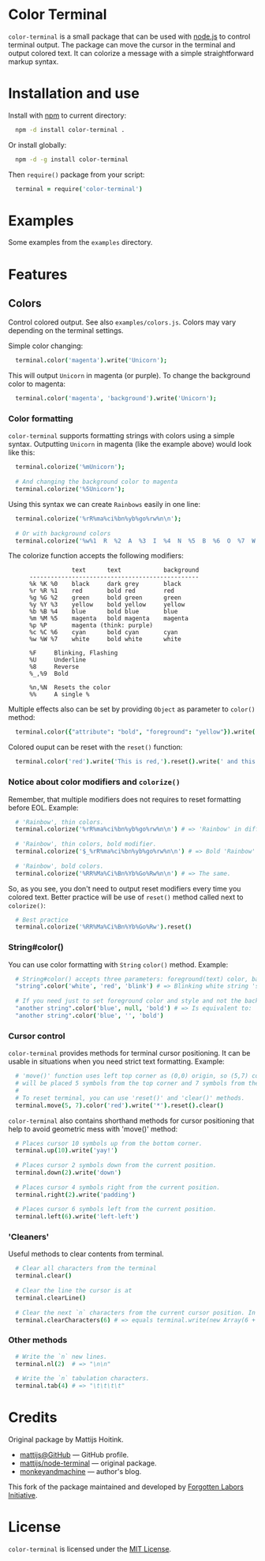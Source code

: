 # Color Terminal

`color-terminal` is a small package that can be used with [node.js](http://nodejs.org) to control terminal output. The package can move the cursor in the terminal and output colored text. It can colorize a message with a simple straightforward markup syntax.

# Installation and use

Install with [npm](http://npmjs.org) to current directory:

```bash
  npm -d install color-terminal .
```

Or install globally:

```bash
  npm -d -g install color-terminal
```

Then `require()` package from your script:

```coffeescript
  terminal = require('color-terminal')
```

# Examples

Some examples from the `examples` directory. 

# Features

## Colors

Control colored output. See also `examples/colors.js`. Colors may vary depending on the terminal settings.

Simple color changing:

```coffeescript   
  terminal.color('magenta').write('Unicorn');
```

This will output `Unicorn` in magenta (or purple). To change the background color to magenta:

```coffeescript
  terminal.color('magenta', 'background').write('Unicorn');
```

### Color formatting

`color-terminal` supports formatting strings with colors using a simple syntax. Outputting `Unicorn` in magenta (like the example above) would look like this:

```coffeescript
  terminal.colorize('%mUnicorn');
  
  # And changing the background color to magenta
  terminal.colorize('%5Unicorn');
```

Using this syntax we can create `Rainbows` easily in one line:

```coffeescript
  terminal.colorize('%rR%ma%ci%bn%yb%go%rw%n\n');
  
  # Or with background colors
  terminal.colorize('%w%1  R  %2  A  %3  I  %4  N  %5  B  %6  O  %7  W  %n ');
```

The colorize function accepts the following modifiers:

                      text      text            background
          ------------------------------------------------
          %k %K %0    black     dark grey       black
          %r %R %1    red       bold red        red
          %g %G %2    green     bold green      green
          %y %Y %3    yellow    bold yellow     yellow
          %b %B %4    blue      bold blue       blue
          %m %M %5    magenta   bold magenta    magenta
          %p %P       magenta (think: purple)
          %c %C %6    cyan      bold cyan       cyan
          %w %W %7    white     bold white      white
    
          %F     Blinking, Flashing
          %U     Underline
          %8     Reverse
          %_,%9  Bold
    
          %n,%N  Resets the color
          %%     A single %
          
Multiple effects also can be set by providing `Object` as parameter to `color()` method:

```coffeescript
  terminal.color({"attribute": "bold", "foreground": "yellow"}).write('Yellow bold text')
```

Colored ouput can be reset with the `reset()` function:

```coffeescript
  terminal.color('red').write('This is red,').reset().write(' and this is not')
```

### Notice about color modifiers and `colorize()`

Remember, that multiple modifiers does not requires to reset formatting before EOL.
Example:

```coffeescript
  # 'Rainbow', thin colors.
  terminal.colorize('%rR%ma%ci%bn%yb%go%rw%n\n') # => 'Rainbow' in different colors
  
  # 'Rainbow', thin colors, bold modifier.
  terminal.colorize('$_%rR%ma%ci%bn%yb%go%rw%n\n') # => Bold 'Rainbow' in different colors
  
  # 'Rainbow', bold colors.
  terminal.colorize('%RR%Ma%Ci%Bn%Yb%Go%Rw%n\n') # => The same.
```

So, as you see, you don't need to output reset modifiers every time you colored text.
Better practice will be use of `reset()` method called next to `colorize()`:

```coffeescript
  # Best practice
  terminal.colorize('%RR%Ma%Ci%Bn%Yb%Go%Rw').reset()
```

### String\#color()

You can use color formatting with `String` `color()` method. Example:

```coffeescript
  # String#color() accepts three parameters: foreground(text) color, background color and style attribute.
  "string".color('white', 'red', 'blink') # => Blinking white string 'string' with red background
  
  # If you need just to set foreground color and style and not the background, pass null or empty string to param:
  "another string".color('blue', null, 'bold') # => Is equivalent to:
  "another string".color('blue', '', 'bold')
```

### Cursor control

`color-terminal` provides methods for terminal cursor positioning. It can be usable in situations when you need strict text formatting. Example:

```coffeescript
  # 'move()' function uses left top corner as (0,0) origin, so (5,7) coords means that resulting point
  # will be placed 5 symbols from the top corner and 7 symbols from the left corner.
  #
  # To reset terminal, you can use 'reset()' and 'clear()' methods.
  terminal.move(5, 7).color('red').write('*').reset().clear() 
```

`color-terminal` also contains shorthand methods for cursor positioning that help to avoid geometric mess with 'move()' method:

```coffeescript
  # Places cursor 10 symbols up from the bottom corner.
  terminal.up(10).write('yay!')
  
  # Places cursor 2 symbols down from the current position.
  terminal.down(2).write('down')
  
  # Places cursor 4 symbols right from the current position.
  terminal.right(2).write('padding')
  
  # Places cursor 6 symbols left from the current position.
  terminal.left(6).write('left-left')
```

### 'Cleaners'

Useful methods to clear contents from terminal.

```coffeescript
  # Clear all characters from the terminal
  terminal.clear()
  
  # Clear the line the cursor is at
  terminal.clearLine()
  
  # Clear the next `n` characters from the current cursor position. In current example method will clear six characters.
  terminal.clearCharacters(6) # => equals terminal.write(new Array(6 + 2).join(' ')).left(6 + 2)
```

### Other methods

```coffeescript
  # Write the `n` new lines.
  terminal.nl(2)  # => "\n\n"
  
  # Write the `n` tabulation characters.
  terminal.tab(4) # => "\t\t\t\t"
```

# Credits

Original package by Mattijs Hoitink.

* [mattijs@GitHub](https://github.com/mattijs) — GitHub profile.
* [mattijs/node-terminal](https://github.com/mattijs/node-terminal) — original package.
* [monkeyandmachine](http://monkeyandmachine.com) — author's blog.

This fork of the package maintained and developed by [Forgotten Labors Initiative](https://forgotten-labors.github.com).

# License

`color-terminal` is licensed under the [MIT License](http://opensource.org/licenses/mit-license.php).

